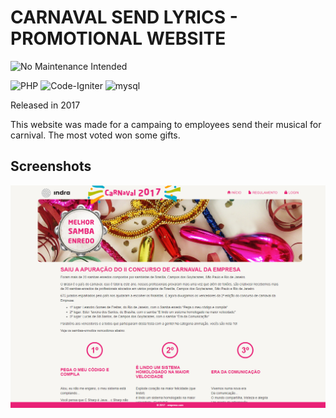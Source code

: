 # CARNAVAL SEND LYRICS - PROMOTIONAL WEBSITE

![No Maintenance Intended](https://img.shields.io/badge/No%20Maintenance%20Intended-%E2%9C%95-red.svg?style=for-the-badge)

![PHP](https://img.shields.io/badge/PHP-777BB4?style=for-the-badge&logo=php&logoColor=white)
![Code-Igniter](https://img.shields.io/badge/CodeIgniter-%23EF4223.svg?style=for-the-badge&logo=codeIgniter&logoColor=white)
![mysql](https://img.shields.io/badge/MySQL-00000F?style=for-the-badge&logo=mysql&logoColor=white)

Released in 2017

This website was made for a campaing to employees send their musical for carnival. The most voted won some gifts.

## Screenshots

![screenshots](https://github.com/wildiney/carnaval-send-lyrics-promotional-website-2017/blob/master/screenshots/screenshot-02.png)
